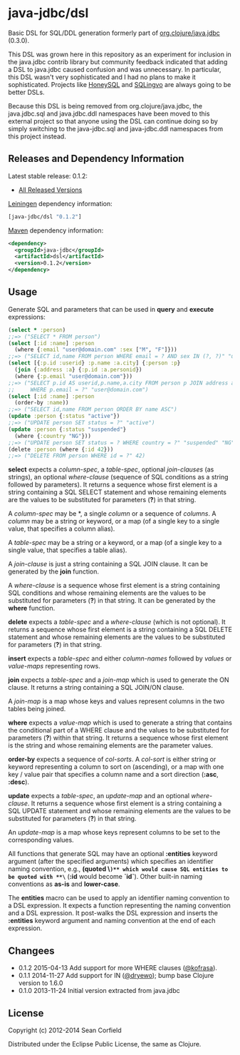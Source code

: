 # java-jdbc/dsl

Basic DSL for SQL/DDL generation formerly part of [org.clojure/java.jdbc](https://github.com/clojure/java.jdbc) (0.3.0).

This DSL was grown here in this repository as an experiment for inclusion in the java.jdbc contrib library but community feedback indicated that adding a DSL to java.jdbc caused confusion and was unnecessary. In particular, this DSL wasn't very sophisticated and I had no plans to make it sophisticated. Projects like [HoneySQL](https://github.com/jkk/honeysql) and [SQLingvo](https://github.com/r0man/sqlingvo) are always going to be better DSLs.

Because this DSL is being removed from org.clojure/java.jdbc, the java.jdbc.sql and java.jdbc.ddl namespaces have been moved to this external project so that anyone using the DSL can continue doing so by simply switching to the java-jdbc.sql and java-jdbc.ddl namespaces from this project instead.

## Releases and Dependency Information

Latest stable release: 0.1.2:

* [All Released Versions](https://clojars.org/java-jdbc/dsl)

[Leiningen](https://github.com/technomancy/leiningen) dependency information:
```clojure
[java-jdbc/dsl "0.1.2"]
```
[Maven](http://maven.org/) dependency information:
```xml
<dependency>
  <groupId>java-jdbc</groupId>
  <artifactId>dsl</artifactId>
  <version>0.1.2</version>
</dependency>
```

## Usage

Generate SQL and parameters that can be used in **query** and **execute** expressions:
```clojure
(select * :person)
;;=> ("SELECT * FROM person")
(select [:id :name] :person
  (where {:email "user@domain.com" :sex ["M", "F"]}))
;;=> ("SELECT id,name FROM person WHERE email = ? AND sex IN (?, ?)" "user@domain.com" "M", "F")
(select [{:p.id :userid} :p.name :a.city] {:person :p}
  (join {:address :a} {:p.id :a.personid})
  (where {:p.email "user@domain.com"}))
;;=> ("SELECT p.id AS userid,p.name,a.city FROM person p JOIN address a ON p.id = a.personid
;;     WHERE p.email = ?" "user@domain.com")
(select [:id :name] :person
  (order-by :name))
;;=> ("SELECT id,name FROM person ORDER BY name ASC")
(update :person {:status "active"})
;;=> ("UPDATE person SET status = ?" "active")
(update :person {:status "suspended"}
  (where {:country "NG"}))
;;=> ("UPDATE person SET status = ? WHERE country = ?" "suspended" "NG")
(delete :person (where {:id 42}))
;;=> ("DELETE FROM person WHERE id = ?" 42)
```
**select** expects a *column-spec*, a *table-spec*, optional *join-clauses* (as strings), an optional *where-clause* (sequence of SQL conditions as a string followed by parameters). It returns a sequence whose first element is a string containing a SQL SELECT statement and whose remaining elements are the values to be substituted for parameters (**?**) in that string.

A *column-spec* may be \*, a single *column* or a sequence of *columns*. A *column* may be a string or keyword, or a map (of a single key to a single value, that specifies a column alias).

A *table-spec* may be a string or a keyword, or a map (of a single key to a single value, that specifies a table alias).

A *join-clause* is just a string containing a SQL JOIN clause. It can be generated by the **join** function.

A *where-clause* is a sequence whose first element is a string containing SQL conditions and whose remaining elements are the values to be substituted for parameters (**?**) in that string. It can be generated by the **where** function.

**delete** expects a *table-spec* and a *where-clause* (which is not optional). It returns a sequence whose first element is a string containing a SQL DELETE statement and whose remaining elements are the values to be substituted for parameters (**?**) in that string.

**insert** expects a *table-spec* and either *column-names* followed by *values* or *value-maps* representing rows.

**join** expects a *table-spec* and a *join-map* which is used to generate the ON clause. It returns a string containing a SQL JOIN/ON clause.

A *join-map* is a map whose keys and values represent columns in the two tables being joined.

**where** expects a *value-map* which is used to generate a string that contains the conditional part of a WHERE clause and the values to be substituted for parameters (**?**) within that string. It returns a sequence whose first element is the string and whose remaining elements are the parameter values.

**order-by** expects a sequence of *col-sorts*. A *col-sort* is either string or keyword representing a column to sort on (ascending), or a map with one key / value pair that specifies a column name and a sort direction (**:asc**, **:desc**).

**update** expects a *table-spec*, an *update-map* and an optional *where-clause*. It returns a sequence whose first element is a string containing a SQL UPDATE statement and whose remaining elements are the values to be substituted for parameters (**?**) in that string.

An *update-map* is a map whose keys represent columns to be set to the corresponding values.

All functions that generate SQL may have an optional **:entities** keyword argument (after the specified arguments) which specifies an identifier naming convention, e.g., **(quoted \\`)** which would cause SQL entities to be quoted with **\`** (**:id** would become **\`id\`**). Other built-in naming conventions as **as-is** and **lower-case**.

The **entities** macro can be used to apply an identifier naming convention to a DSL expression. It expects a function representing the naming convention and a DSL expression. It post-walks the DSL expression and inserts the **:entities** keyword argument and naming convention at the end of each expression.

## Changees

* 0.1.2 2015-04-13 Add support for more WHERE clauses ([@kofrasa](https://github.com/seancorfield/jsql/pull/3)).
* 0.1.1 2014-11-27 Add support for IN ([@dryewo](https://github.com/seancorfield/jsql/pull/1)); bump base Clojure version to 1.6.0
* 0.1.0 2013-11-24 Initial version extracted from java.jdbc

## License

Copyright (c) 2012-2014 Sean Corfield

Distributed under the Eclipse Public License, the same as Clojure.
